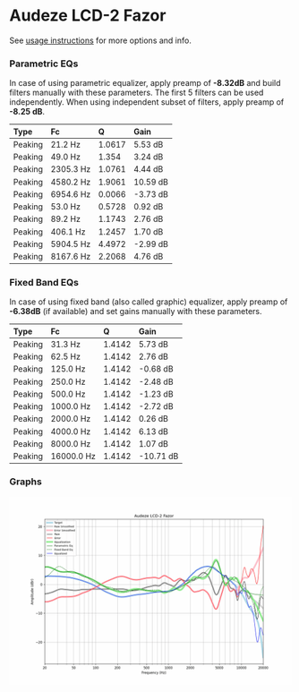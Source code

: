 # Audeze LCD-2 Fazor
See [usage instructions](https://github.com/jaakkopasanen/AutoEq#usage) for more options and info.

### Parametric EQs
In case of using parametric equalizer, apply preamp of **-8.32dB** and build filters manually
with these parameters. The first 5 filters can be used independently.
When using independent subset of filters, apply preamp of **-8.25 dB**.

| Type    | Fc        |      Q | Gain     |
|:--------|:----------|:-------|:---------|
| Peaking | 21.2 Hz   | 1.0617 | 5.53 dB  |
| Peaking | 49.0 Hz   | 1.354  | 3.24 dB  |
| Peaking | 2305.3 Hz | 1.0761 | 4.44 dB  |
| Peaking | 4580.2 Hz | 1.9061 | 10.59 dB |
| Peaking | 6954.6 Hz | 0.0066 | -3.73 dB |
| Peaking | 53.0 Hz   | 0.5728 | 0.92 dB  |
| Peaking | 89.2 Hz   | 1.1743 | 2.76 dB  |
| Peaking | 406.1 Hz  | 1.2457 | 1.70 dB  |
| Peaking | 5904.5 Hz | 4.4972 | -2.99 dB |
| Peaking | 8167.6 Hz | 2.2068 | 4.76 dB  |

### Fixed Band EQs
In case of using fixed band (also called graphic) equalizer, apply preamp of **-6.38dB**
(if available) and set gains manually with these parameters.

| Type    | Fc         |      Q | Gain      |
|:--------|:-----------|:-------|:----------|
| Peaking | 31.3 Hz    | 1.4142 | 5.73 dB   |
| Peaking | 62.5 Hz    | 1.4142 | 2.76 dB   |
| Peaking | 125.0 Hz   | 1.4142 | -0.68 dB  |
| Peaking | 250.0 Hz   | 1.4142 | -2.48 dB  |
| Peaking | 500.0 Hz   | 1.4142 | -1.23 dB  |
| Peaking | 1000.0 Hz  | 1.4142 | -2.72 dB  |
| Peaking | 2000.0 Hz  | 1.4142 | 0.26 dB   |
| Peaking | 4000.0 Hz  | 1.4142 | 6.13 dB   |
| Peaking | 8000.0 Hz  | 1.4142 | 1.07 dB   |
| Peaking | 16000.0 Hz | 1.4142 | -10.71 dB |

### Graphs
![](./Audeze%20LCD-2%20Fazor.png)